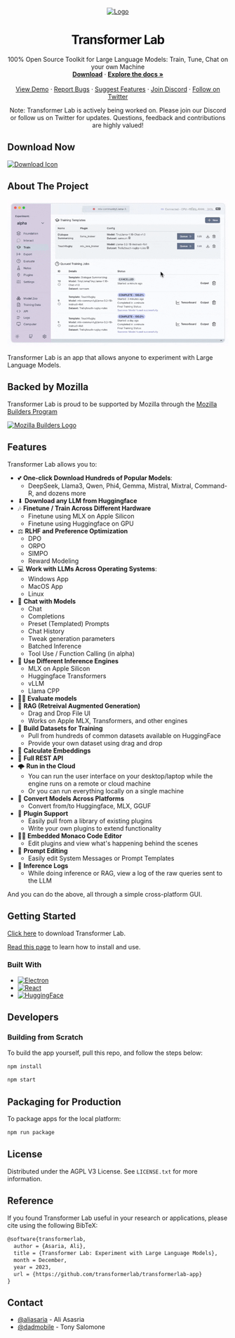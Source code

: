 <!-- PROJECT LOGO -->
<br />
<div align="center">
  <a href="https://github.com/transformerlab/transformerlab-app">
    <img src="https://transformerlab.ai/img/logo2.svg" alt="Logo" width="80" height="80">
  </a>

  <h1 align="center" style="color: rgb(16, 16, 18); letter-spacing: -1px">Transformer Lab</h1>

  <p align="center">
    100% Open Source Toolkit for Large Language Models: Train, Tune, Chat on your own Machine
    <br />
    <a href="https://transformerlab.ai/docs/download/"><strong>Download</strong></a>
    ·
    <a href="https://transformerlab.ai/docs/intro"><strong>Explore the docs »</strong></a>
    <br />
    <br />
    <a href="https://youtu.be/tY5TAvKviLo">View Demo</a>
    ·
    <a href="https://github.com/transformerlab/transformerlab-app/issues">Report Bugs</a>
    ·
    <a href="https://github.com/transformerlab/transformerlab-app/issues/new">Suggest Features</a>
    ·
    <a href="https://discord.gg/transformerlab">Join Discord</a>
    ·
    <a href="https://twitter.com/transformerlab">Follow on Twitter</a>
  </p>
  <p align="center">
   Note: Transformer Lab is actively being worked on. Please join our Discord or follow us on Twitter for updates. Questions, feedback and contributions are highly valued!</p>
</div>

<!-- ABOUT THE PROJECT -->

## Download Now

[![Download Icon]][Download URL]

## About The Project

![Product Screen Shot](assets/transformerlab-demo-jan2025.gif)

Transformer Lab is an app that allows anyone to experiment with Large Language Models.

## Backed by Mozilla

Transformer Lab is proud to be supported by Mozilla through the <a href="https://future.mozilla.org/builders/">Mozilla Builders Program</a>

<a href="https://future.mozilla.org/builders/">
    <img src="https://transformerlab.ai/img/mozilla-builders-2024.png" alt="Mozilla Builders Logo" width=300>
</a>

## Features

Transformer Lab allows you to:

- 💕 **One-click Download Hundreds of Popular Models**:
  - DeepSeek, Llama3, Qwen, Phi4, Gemma, Mistral, Mixtral, Command-R, and dozens more
- ⬇ **Download any LLM from Huggingface**
- 🎶 **Finetune / Train Across Different Hardware**
  - Finetune using MLX on Apple Silicon
  - Finetune using Huggingface on GPU
- ⚖️ **RLHF and Preference Optimization**
  - DPO
  - ORPO
  - SIMPO
  - Reward Modeling
- 💻 **Work with LLMs Across Operating Systems**:
  - Windows App
  - MacOS App
  - Linux
- 💬 **Chat with Models**
  - Chat
  - Completions
  - Preset (Templated) Prompts
  - Chat History
  - Tweak generation parameters
  - Batched Inference
  - Tool Use / Function Calling (in alpha)
- 🚂 **Use Different Inference Engines**
  - MLX on Apple Silicon
  - Huggingface Transformers
  - vLLM
  - Llama CPP
- 🧑‍🎓 **Evaluate models**
- 📖 **RAG (Retreival Augmented Generation)**
  - Drag and Drop File UI
  - Works on Apple MLX, Transformers, and other engines
- 📓 **Build Datasets for Training**
  - Pull from hundreds of common datasets available on HuggingFace
  - Provide your own dataset using drag and drop
- 🔢 **Calculate Embeddings**
- 💁 **Full REST API**
- 🌩 **Run in the Cloud**
  - You can run the user interface on your desktop/laptop while the engine runs on a remote or cloud machine
  - Or you can run everything locally on a single machine
- 🔀 **Convert Models Across Platforms**
  - Convert from/to Huggingface, MLX, GGUF
- 🔌 **Plugin Support**
  - Easily pull from a library of existing plugins
  - Write your own plugins to extend functionality
- 🧑‍💻 **Embedded Monaco Code Editor**
  - Edit plugins and view what's happening behind the scenes
- 📝 **Prompt Editing**
  - Easily edit System Messages or Prompt Templates
- 📜 **Inference Logs**
  - While doing inference or RAG, view a log of the raw queries sent to the LLM

And you can do the above, all through a simple cross-platform GUI.

<!-- GETTING STARTED -->

## Getting Started

<a href="https://transformerlab.ai/docs/download">Click here</a> to download Transformer Lab.

<a href="https://transformerlab.ai/docs/intro">Read this page</a> to learn how to install and use.

### Built With

- [![Electron][Electron]][Electron-url]
- [![React][React.js]][React-url]
- [![HuggingFace][HuggingFace]][HuggingFace-url]

## Developers

### Building from Scratch

To build the app yourself, pull this repo, and follow the steps below:

```bash
npm install
```

```bash
npm start
```

## Packaging for Production

To package apps for the local platform:

```bash
npm run package
```

<!-- LICENSE -->

## License

Distributed under the AGPL V3 License. See `LICENSE.txt` for more information.

## Reference

If you found Transformer Lab useful in your research or applications, please cite using the following BibTeX:

```
@software{transformerlab,
  author = {Asaria, Ali},
  title = {Transformer Lab: Experiment with Large Language Models},
  month = December,
  year = 2023,
  url = {https://github.com/transformerlab/transformerlab-app}
}
```

<!-- CONTACT -->

## Contact

- [@aliasaria](https://twitter.com/aliasaria) - Ali Asasria
- [@dadmobile](https://github.com/dadmobile) - Tony Salomone

<!-- MARKDOWN LINKS & IMAGES -->

[product-screenshot]: https://transformerlab.ai/assets/images/screenshot01-53ecb8c52338db3c9246cf2ebbbdc40d.png
[React.js]: https://img.shields.io/badge/React-20232A?style=for-the-badge&logo=react&logoColor=61DAFB
[React-url]: https://reactjs.org/
[Electron]: https://img.shields.io/badge/Electron-20232A?style=for-the-badge&logo=electron&logoColor=61DAFB
[Electron-url]: https://www.electronjs.org/
[HuggingFace]: https://img.shields.io/badge/🤗_HuggingFace-20232A?style=for-the-badge
[HuggingFace-url]: https://huggingface.co/
[Download Icon]: https://img.shields.io/badge/Download-EF2D5E?style=for-the-badge&logoColor=white&logo=DocuSign
[Download URL]: https://transformerlab.ai/docs/download
